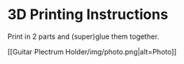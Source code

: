 # 3D Printing Instructions

Print in 2 parts and (super)glue them together.


[[Guitar Plectrum Holder/img/photo.png|alt=Photo]]
